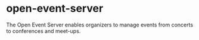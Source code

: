 # open-event-server

The Open Event Server enables organizers to manage events from concerts to conferences and meet-ups.